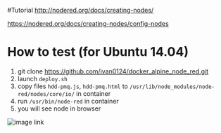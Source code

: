 #Tutorial
http://nodered.org/docs/creating-nodes/

https://nodered.org/docs/creating-nodes/config-nodes

# How to test (for Ubuntu 14.04)
1. git clone https://github.com/ivan0124/docker_alpine_node_red.git
2. launch `deploy.sh`
1. copy files `hdd-pmq.js`, `hdd-pmq.html` to `/usr/lib/node_modules/node-red/nodes/core/io/` in container
2. run `/usr/bin/node-red` in container
3. you will see node in browser

![image link](https://github.com/ivan0124/my-study/blob/master/create_NodeRed_node/image/20160817_node_red.png)

